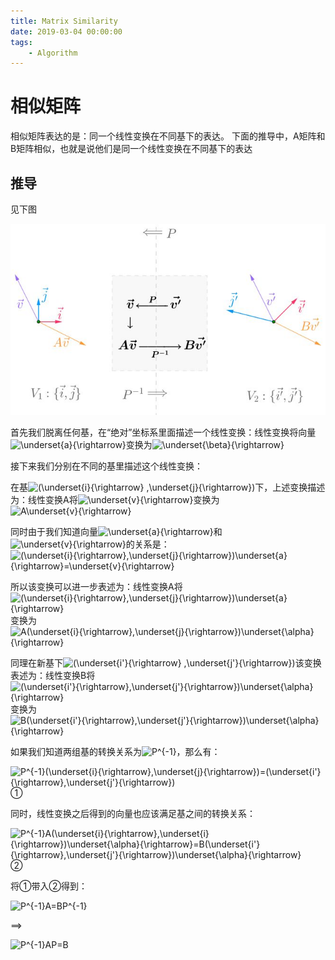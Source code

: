 ```yaml
---
title: Matrix Similarity
date: 2019-03-04 00:00:00
tags: 
    - Algorithm
---
```


# 相似矩阵

相似矩阵表达的是：同一个线性变换在不同基下的表达。
下面的推导中，A矩阵和B矩阵相似，也就是说他们是同一个线性变换在不同基下的表达


## 推导
见下图


<img src="https://github.com/DorianZi/algorithm_explained/raw/master/res/matrix_similarity.jpg">

首先我们脱离任何基，在“绝对”坐标系里面描述一个线性变换：线性变换将向量<img src="https://latex.codecogs.com/gif.latex?\underset{\alpha}{\rightarrow}" title="\underset{a}{\rightarrow}" style="display:inline;vertical-align:text-top;"/>变换为<img src="https://latex.codecogs.com/gif.latex?\underset{\beta}{\rightarrow}" title="\underset{\beta}{\rightarrow}" style="display:inline;vertical-align:text-top;"/>

接下来我们分别在不同的基里描述这个线性变换：


在基<img src="https://latex.codecogs.com/gif.latex?(\underset{i}{\rightarrow}&space;,\underset{j}{\rightarrow})" title="(\underset{i}{\rightarrow} ,\underset{j}{\rightarrow})" style="display:inline;vertical-align:text-top;"/>下，上述变换描述为：线性变换A将<img src="https://latex.codecogs.com/gif.latex?\underset{v}{\rightarrow}" title="\underset{v}{\rightarrow}" style="display:inline;vertical-align:text-top;">变换为<img src="https://latex.codecogs.com/gif.latex?A\underset{v}{\rightarrow}" title="A\underset{v}{\rightarrow}" style="display:inline;vertical-align:text-top;">

同时由于我们知道向量<img src="https://latex.codecogs.com/gif.latex?\underset{a}{\rightarrow}" title="\underset{a}{\rightarrow}" style="display:inline;vertical-align:text-top;"/>和<img src="https://latex.codecogs.com/gif.latex?\underset{v}{\rightarrow}" title="\underset{v}{\rightarrow}" style="display:inline;vertical-align:text-top;"/>的关系是：<img src="https://latex.codecogs.com/gif.latex?(\underset{i}{\rightarrow},\underset{j}{\rightarrow})\underset{a}{\rightarrow}=\underset{v}{\rightarrow}" title="(\underset{i}{\rightarrow},\underset{j}{\rightarrow})\underset{a}{\rightarrow}=\underset{v}{\rightarrow}" style="display:inline;vertical-align:text-top;">

所以该变换可以进一步表述为：线性变换A将<img src="https://latex.codecogs.com/gif.latex?(\underset{i}{\rightarrow},\underset{j}{\rightarrow})\underset{a}{\rightarrow}" title="(\underset{i}{\rightarrow},\underset{j}{\rightarrow})\underset{a}{\rightarrow}" style="display:inline;vertical-align:text-top;">变换为<img src="https://latex.codecogs.com/gif.latex?A(\underset{i}{\rightarrow},\underset{j}{\rightarrow})\underset{\alpha}{\rightarrow}" title="A(\underset{i}{\rightarrow},\underset{j}{\rightarrow})\underset{\alpha}{\rightarrow}" style="display:inline;vertical-align:text-top;"/>


同理在新基下<img src="https://latex.codecogs.com/gif.latex?(\underset{i'}{\rightarrow}&space;,\underset{j'}{\rightarrow})" title="(\underset{i'}{\rightarrow} ,\underset{j'}{\rightarrow})" style="display:inline;vertical-align:text-top;"/>该变换表述为：线性变换B将<img src="https://latex.codecogs.com/gif.latex?(\underset{i'}{\rightarrow},\underset{j'}{\rightarrow})\underset{\alpha}{\rightarrow}" title="(\underset{i'}{\rightarrow},\underset{j'}{\rightarrow})\underset{\alpha}{\rightarrow}" style="display:inline;vertical-align:text-top;"/>变换为<img src="https://latex.codecogs.com/gif.latex?B(\underset{i'}{\rightarrow},\underset{j'}{\rightarrow})\underset{\alpha}{\rightarrow}" title="B(\underset{i'}{\rightarrow},\underset{j'}{\rightarrow})\underset{\alpha}{\rightarrow}" style="display:inline;vertical-align:text-top;"/>

如果我们知道两组基的转换关系为<img src="https://latex.codecogs.com/gif.latex?P^{-1}" title="P^{-1}" style="display:inline;vertical-align:text-top;"/>，那么有：

<img src="https://latex.codecogs.com/gif.latex?P^{-1}(\underset{i}{\rightarrow},\underset{j}{\rightarrow})=(\underset{i'}{\rightarrow},\underset{j'}{\rightarrow})" title="P^{-1}(\underset{i}{\rightarrow},\underset{j}{\rightarrow})=(\underset{i'}{\rightarrow},\underset{j'}{\rightarrow})" style="display:inline;vertical-align:text-top;"/> ①

同时，线性变换之后得到的向量也应该满足基之间的转换关系：

<img src="https://latex.codecogs.com/gif.latex?P^{-1}A(\underset{i}{\rightarrow},\underset{j}{\rightarrow})\underset{\alpha}{\rightarrow}=B(\underset{i'}{\rightarrow},\underset{j'}{\rightarrow})\underset{\alpha}{\rightarrow}" title="P^{-1}A(\underset{i}{\rightarrow},\underset{i}{\rightarrow})\underset{\alpha}{\rightarrow}=B(\underset{i'}{\rightarrow},\underset{j'}{\rightarrow})\underset{\alpha}{\rightarrow}" style="display:inline;vertical-align:text-top;"/>  ②

将①带入②得到：

<img src="https://latex.codecogs.com/gif.latex?P^{-1}A=BP^{-1}" title="P^{-1}A=BP^{-1}" style="display:inline;vertical-align:text-top;"/>

==>

<img src="https://latex.codecogs.com/gif.latex?P^{-1}AP=B" title="P^{-1}AP=B" style="display:inline;vertical-align:text-top;"/>


